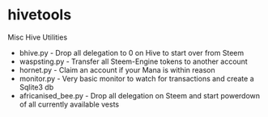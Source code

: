 # hivetools
Misc Hive Utilities

* bhive.py - Drop all delegation to 0 on Hive to start over from Steem
* waspsting.py - Transfer all Steem-Engine tokens to another account
* hornet.py - Claim an account if your Mana is within reason
* monitor.py - Very basic monitor to watch for transactions and create a Sqlite3 db
* africanised_bee.py - Drop all delegation on Steem and start powerdown of all currently available vests

